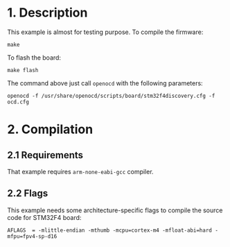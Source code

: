 
# 1. Description

This example is almost for testing purpose. To compile the
firmware:

	make

To flash the board:

	make flash

The command above just call `openocd` with the following parameters:

	openocd -f /usr/share/openocd/scripts/board/stm32f4discovery.cfg -f ocd.cfg

# 2. Compilation

## 2.1 Requirements

That example requires `arm-none-eabi-gcc` compiler.

## 2.2 Flags

This example needs some architecture-specific flags to compile the source code
for STM32F4 board:

	AFLAGS  = -mlittle-endian -mthumb -mcpu=cortex-m4 -mfloat-abi=hard -mfpu=fpv4-sp-d16


